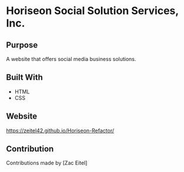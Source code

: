 # Horiseon Social Solution Services, Inc.

## Purpose
A website that offers social media business solutions.

## Built With
* HTML
* CSS

## Website
https://zeitel42.github.io/Horiseon-Refactor/

## Contribution
Contributions made by [Zac Eitel]